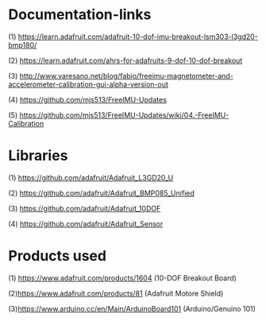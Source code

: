 # Documentation-links
(1) https://learn.adafruit.com/adafruit-10-dof-imu-breakout-lsm303-l3gd20-bmp180/

(2) https://learn.adafruit.com/ahrs-for-adafruits-9-dof-10-dof-breakout

(3) http://www.varesano.net/blog/fabio/freeimu-magnetometer-and-accelerometer-calibration-gui-alpha-version-out

(4) https://github.com/mjs513/FreeIMU-Updates

(5) https://github.com/mjs513/FreeIMU-Updates/wiki/04.-FreeIMU-Calibration

# Libraries
(1) https://github.com/adafruit/Adafruit_L3GD20_U

(2) https://github.com/adafruit/Adafruit_BMP085_Unified

(3) https://github.com/adafruit/Adafruit_10DOF

(4) https://github.com/adafruit/Adafruit_Sensor

# Products used
(1) https://www.adafruit.com/products/1604	(10-DOF Breakout Board)

(2)https://www.adafruit.com/products/81	(Adafruit Motore Shield)

(3)https://www.arduino.cc/en/Main/ArduinoBoard101	(Arduino/Genuino 101)
